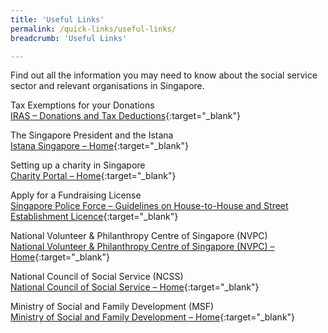 ```yaml
---
title: 'Useful Links'
permalink: /quick-links/useful-links/
breadcrumb: 'Useful Links'

---
```



Find out all the information you may need to know about the social service sector and relevant organisations in Singapore.

Tax Exemptions for your Donations<br>
[IRAS – Donations and Tax Deductions](https://www.iras.gov.sg/irashome/Other-Taxes/Charities/Donations-and-Tax-Deductions/){:target="_blank"}

The Singapore President and the Istana<br>
[Istana Singapore – Home](http://www.istana.gov.sg/){:target="_blank"}

Setting up a charity in Singapore<br>
[Charity Portal – Home](http://www.charities.gov.sg/){:target="_blank"}

Apply for a Fundraising License<br>
[Singapore Police Force – Guidelines on House-to-House and Street Establishment Licence](https://www.police.gov.sg/e-Services/Police-Licences/House-To-House-and-Street-Establishment-Licence){:target="_blank"}

National Volunteer & Philanthropy Centre of Singapore (NVPC)<br>
[National Volunteer & Philanthropy Centre of Singapore (NVPC) – Home](http://www.nvpc.org.sg/){:target="_blank"}

National Council of Social Service (NCSS)<br>
[National Council of Social Service – Home](https://www.ncss.gov.sg/){:target="_blank"}

Ministry of Social and Family Development (MSF)<br>
[Ministry of Social and Family Development – Home](https://www.msf.gov.sg/){:target="_blank"}
